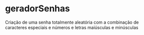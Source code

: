 # geradorSenhas

  Criação de uma senha totalmente aleatória com a combinação de caracteres especiais e números e letras maiúsculas e minúsculas
